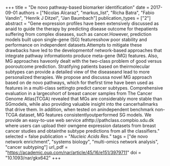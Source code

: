 +++
title = "De novo pathway-based biomarker identification"
date = 2017-09-01
authors = ["Nicolas Alcaraz", "markus_list", "Richa Batra", "Fabio Vandin", "Henrik J Ditzel", "Jan Baumbach"]
publication_types = ["2"]
abstract = "Gene expression profiles have been extensively discussed as anaid to guide the therapy by predicting disease outcome for thepatients suffering from complex diseases, such as cancer.However, prediction models built upon single-gene (SG) featuresshow poor stability and performance on independent datasets.Attempts to mitigate these drawbacks have led to the developmentof network-based approaches that integrate pathway informationto produce meta-gene (MG) features. Also, MG approaches haveonly dealt with the two-class problem of good versus pooroutcome prediction. Stratifying patients based on theirmolecular subtypes can provide a detailed view of the diseaseand lead to more personalized therapies. We propose and discussa novel MG approach based on de novo pathways, which for thefirst time have been used as features in a multi-class settingto predict cancer subtypes. Comprehensive evaluation in a largecohort of breast cancer samples from The Cancer Genome Atlas(TCGA) revealed that MGs are considerably more stable than SGmodels, while also providing valuable insight into the cancerhallmarks that drive them. In addition, when tested on anindependent benchmark non-TCGA dataset, MG features consistentlyoutperformed SG models. We provide an easy-to-use web service athttp://pathclass.compbio.sdu.dk where users can upload their owngene expression datasets from breast cancer studies and obtainthe subtype predictions from all the classifiers."
selected = false
publication = "*Nucleic Acids Res.*"
tags = ["de novo network enrichment", "systems biology", "multi-omics network analysis", "cancer subtyping"]
url_pdf = "https://academic.oup.com/nar/article/45/16/e151/3979711"
doi = "10.1093/nar/gkx642"
+++

